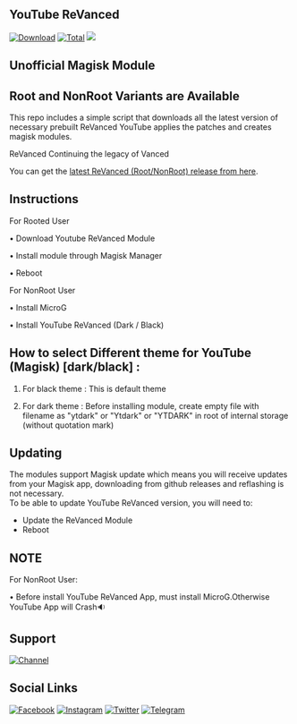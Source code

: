 ## YouTube ReVanced
[![Download](https://img.shields.io/github/v/release/Arafatulislamantor/YouTubeReVancedUnofficial?color=orange&logoColor=orange&label=Download&logo=DocuSign)](https://github.com/Arafatulislamantor/YouTubeReVancedUnofficial/releases/latest) [![Total](https://shields.io/github/downloads/Arafatulislamantor/YouTubeReVancedUnofficial/total?logo=Bookmeter&label=Counts&logoColor=yellow&color=yellow)](https://github.com/Arafatulislamantor/YouTubeReVancedUnofficial/releases/tag/v17.29.34)
![](https://github.com/Arafatulislamantor/YouTubeReVancedUnofficial/blob/16b0c4c77ef042365dcbd531c9058f04bb34e5f5/YoutubeRevanced.jpg)
## Unofficial Magisk Module
## Root and NonRoot Variants are Available
   
This repo includes a simple script that downloads all the latest version of necessary prebuilt ReVanced YouTube applies the patches and creates magisk modules.

ReVanced Continuing the legacy of Vanced

You can get the [latest ReVanced (Root/NonRoot) release from here](https://github.com/Arafatulislamantor/YouTubeReVancedUnofficial/releases/latest).

## Instructions
For Rooted User

 • Download Youtube ReVanced Module

 • Install module through Magisk Manager

 • Reboot

For NonRoot User

 • Install MicroG

 • Install YouTube ReVanced (Dark / Black)     

## How to select Different theme for YouTube (Magisk) [dark/black] :

1. For black theme :
This is default theme

2. For dark theme :
Before installing module, create empty file with filename as "ytdark" or "Ytdark" or "YTDARK" in root of internal storage (without quotation mark)

## Updating
The modules support Magisk update which means you will receive updates from your Magisk app, downloading from github releases and reflashing is not necessary.  
To be able to update YouTube ReVanced version, you will need to:

 * Update the ReVanced Module
 * Reboot

## NOTE
For NonRoot User:

• Before install YouTube ReVanced App, must install MicroG.Otherwise YouTube App will Crash🔉
## Support
[![Channel](https://img.shields.io/badge/Follow%20-Telegram%20Channel%20%20-blue.svg?logo=telegram)](https://t.me/AndroidRepoOfficial)

## Social Links
[![Facebook](https://img.shields.io/badge/Follow-Facebook-blue.svg?logo=facebook)](https://www.facebook.com/OO7Arafat)
[![Instagram](https://img.shields.io/badge/Follow-Instagram-red.svg?logo=instagram)](https://www.instagram.com/Arafatulislamantor)
[![Twitter](https://img.shields.io/badge/Follow-Twitter-blue.svg?logo=twitter)](https://www.twitter.com/CryptoArafat) [![Telegram](https://img.shields.io/badge/-Telegram-blue.svg?logo=telegram)](https://t.me/Arafatulislamantor)
